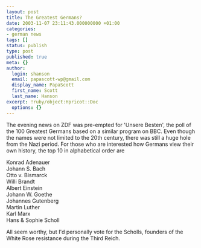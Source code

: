 ```yaml
---
layout: post
title: The Greatest Germans?
date: 2003-11-07 23:11:43.000000000 +01:00
categories:
- german news
tags: []
status: publish
type: post
published: true
meta: {}
author:
  login: shanson
  email: papascott-wp@gmail.com
  display_name: PapaScott
  first_name: Scott
  last_name: Hanson
excerpt: !ruby/object:Hpricot::Doc
  options: {}
---
```

<p>The evening news on ZDF was pre-empted for 'Unsere Besten', the poll of the 100 Greatest Germans based on a similar program on BBC. Even though the names were not limited to the 20th century, there was still a huge hole from the Nazi period. For those who are interested how Germans view their own history, the top 10 in alphabetical order are</p>
<p>Konrad Adenauer<br />
Johann S. Bach<br />
Otto v. Bismarck<br />
Willi Brandt<br />
Albert Einstein<br />
Johann W. Goethe<br />
Johannes Gutenberg<br />
Martin Luther<br />
Karl Marx<br />
Hans &amp; Sophie Scholl</p>
<p>All seem worthy, but I'd personally vote for the Scholls, founders of the White Rose resistance during the Third Reich.</p>
